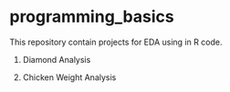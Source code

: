 # programming_basics
This repository contain projects for EDA using in R code.

1. Diamond Analysis

2. Chicken Weight Analysis
